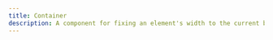 ```yaml
---
title: Container
description: A component for fixing an element's width to the current breakpoint.
---
```

<div>
    <table-utility prefix="container" property="breakpoints" custom-property="width" custom-columns='{"column-1": "Class / Prop", "column-2": "Breakpoint", "column-3": "Properties"}' class="mb-lg"></table-utility>
</div>